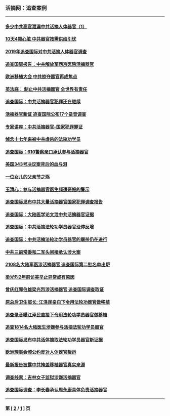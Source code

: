 ### 活摘网：追查案例
---
#### [多少中共高官泄漏中共活摘人体器官（1）](../../pages/nf5880/n12671234.md?06020430) 
#### [10天4颗心脏 中共器官按需供给引忧](../../pages/nf5880/n12326366.md?06020430) 
#### [2019年追查国际对中共活摘人体器官调查](../../pages/nf5880/n11917733.md?06020430) 
#### [追查国际报告：中共解放军西京医院活摘器官](../../pages/nf5880/n11838359.md?06020430) 
#### [欧洲移植大会 中共掠夺器官再成焦点](../../pages/nf5880/n11538883.md?06020430) 
#### [英法庭： 制止中共活摘器官 全世界有责任](../../pages/nf5880/n11330691.md?06020430) 
#### [追查国际：中共活摘器官犯罪还在继续](../../pages/nf5880/n11218301.md?06020430) 
#### [活摘器官新证 追查国际公布17个录音调查](../../pages/nf5880/n10897744.md?06020430) 
#### [专家讲座：中共活摘器官-国家犯罪罪证](../../pages/nf5880/n8828153.md?06020430) 
#### [悼念十七年来被中共虐杀的法轮功学员](../../pages/nf5880/n8124823.md?06020430) 
#### [追查国际：610警察亲口承认参与活摘器官](../../pages/nf5880/n8109067.md?06020430) 
#### [美国343号决议案背后的血与泪](../../pages/nf5880/n8020684.md?06020430) 
#### [一位女儿的父亲节之殇](../../pages/nf5880/n8014122.md?06020430) 
#### [玉清心：参与活摘器官医生频遭恶报的警示](../../pages/nf5880/n4637546.md?06020430) 
#### [追查国际发布中共大量活摘器官国家犯罪调查报告](../../pages/nf5880/n4613428.md?06020430) 
#### [追查国际：大陆医学论文泄中共活摘器官证据](../../pages/nf5880/n4608794.md?06020430) 
#### [追查国际：中共活摘法轮功学员器官没停反增](../../pages/nf5880/n4584075.md?06020430) 
#### [追查国际：中共活摘法轮功学员器官的屠杀仍在进行](../../pages/nf5880/n4299154.md?06020430) 
#### [中共三前常委和二军头间接承认涉大案](../../pages/nf5880/n4286244.md?06020430) 
#### [2108名大陆军医涉活摘器官 追查国际第二批名单出炉](../../pages/nf5880/n4284769.md?06020430) 
#### [梁光烈2年前访美举止异常或有原因](../../pages/nf5880/n4279686.md?06020430) 
#### [曾庆红郭伯雄梁光烈涉活摘器官 追查国际调查取证](../../pages/nf5880/n4278462.md?06020430) 
#### [原总后卫生部长: 江泽民亲自下令用法轮功器官做移植](../../pages/nf5880/n4263864.md?06020430) 
#### [追查录音曝江泽民直接下令用法轮功学员器官做移植](../../pages/nf5880/n4261268.md?06020430) 
#### [追查1814名大陆医生涉嫌参与活摘法轮功学员器官](../../pages/nf5880/n4259055.md?06020430) 
#### [追查国际发布中共活体摘取法轮功学员器官新证据](../../pages/nf5880/n4258255.md?06020430) 
#### [欧洲理事会颁公约反对人体器官贩运](../../pages/nf5880/n4206955.md?06020430) 
#### [最新报告披露中共掩盖移植器官真实来源](../../pages/nf5880/n4140084.md?06020430) 
#### [调查线索：吉林女子监狱涉嫌活摘器官](../../pages/nf5880/n4044366.md?06020430) 
#### [追查国际调查：李长春承认周永康具体负责活摘器官](../../pages/nf5880/n3966668.md?06020430) 

---
#### 第 [ [2](./2.md?06020430) / [1](./1.md?06020430) ] 页
